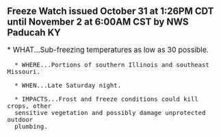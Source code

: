<p>
   <h2>Freeze Watch issued October 31 at 1:26PM CDT until November 2 at 6:00AM CST by NWS Paducah KY</h2>
   <div style="font-size:120%">* WHAT...Sub-freezing temperatures as low as 30 possible.
      
      * WHERE...Portions of southern Illinois and southeast Missouri.
      
      * WHEN...Late Saturday night.
      
      * IMPACTS...Frost and freeze conditions could kill crops, other
      sensitive vegetation and possibly damage unprotected outdoor
      plumbing.
   </div>
</p>